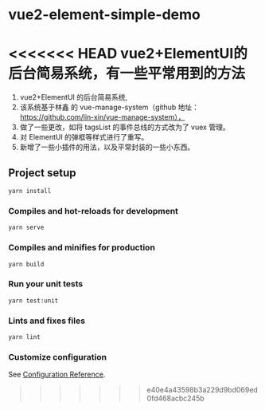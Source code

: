# vue2-element-simple-demo
<<<<<<< HEAD
vue2+ElementUI的后台简易系统，有一些平常用到的方法
=======

1. vue2+ElementUI 的后台简易系统,
2. 该系统基于林鑫 的 vue-manage-system（github 地址：https://github.com/lin-xin/vue-manage-system），
3. 做了一些更改，如将 tagsList 的事件总线的方式改为了 vuex 管理。
4. 对 ElementUI 的弹框等样式进行了重写。
5. 新增了一些小插件的用法，以及平常封装的一些小东西。

## Project setup

```
yarn install
```

### Compiles and hot-reloads for development

```
yarn serve
```

### Compiles and minifies for production

```
yarn build
```

### Run your unit tests

```
yarn test:unit
```

### Lints and fixes files

```
yarn lint
```

### Customize configuration

See [Configuration Reference](https://cli.vuejs.org/config/).
>>>>>>> e40e4a43598b3a229d9bd069ed0fd468acbc245b
